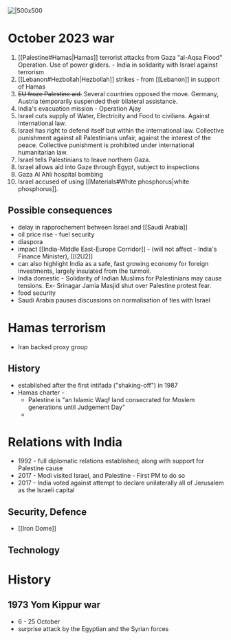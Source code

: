 ![|500x500](https://upload.wikimedia.org/wikipedia/commons/4/44/Israel_-_Location_Map_%282012%29_-_ISR_-_UNOCHA.svg)
# October 2023 war
1. [[Palestine#Hamas|Hamas]] terrorist attacks from Gaza "al-Aqsa Flood" Operation. Use of power gliders. - India in solidarity with Israel against terrorism
2. [[Lebanon#Hezbollah|Hezbollah]] strikes - from [[Lebanon]] in support of Hamas
3. ~~EU froze Palestine aid.~~ Several countries opposed the move. Germany, Austria temporarily suspended their bilateral assistance.
4. India's evacuation mission - Operation Ajay
5. Israel cuts supply of Water, Electricity and Food to civilians. Against international law.
6. Israel has right to defend itself but within the international law. Collective punishment against all Palestinians unfair, against the interest of the peace. Collective punishment is prohibited under international humanitarian law.
7. Israel tells Palestinians to leave northern Gaza.
8. Israel allows aid into Gaze through Egypt, subject to inspections
9. Gaza Al Ahli hospital bombing
10. Israel accused of using [[Materials#White phosphorus|white phosphorus]].
## Possible consequences
- delay in rapprochement between Israel and [[Saudi Arabia]]
- oil price rise - fuel security
- diaspora
- impact [[India-Middle East-Europe Corridor]] - (will not affect - India's Finance Minister), [[I2U2]]
- can also highlight India as a safe, fast ­growing economy for foreign investments, largely insulated from the turmoil.
- India domestic - Solidarity of Indian Muslims for Palestinians may cause tensions. Ex- Srinagar Jamia Masjid shut over Palestine protest fear.
- food security
- Saudi Arabia pauses discussions on normalisation of ties with Israel
# Hamas terrorism
- Iran backed proxy group
## History
- established after the first intifada ("shaking-off") in 1987
- Hamas charter - 
	- Palestine is "an Islamic Waqf land consecrated for Moslem generations until Judgement Day"
	- 

# Relations with India
- 1992 - full diplomatic relations established; along with support for Palestine cause
- 2017 - Modi visited Israel, and Palestine - First PM to do so
- 2017 - India voted against attempt to declare unilaterally all of Jerusalem as the Israeli capital
## Security, Defence
- [[Iron Dome]]
## Technology
# History
## 1973 Yom Kippur war
- 6 - 25 October
- surprise attack by the Egyptian and the Syrian forces
